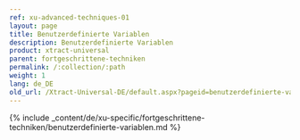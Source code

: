 ```yaml
---
ref: xu-advanced-techniques-01
layout: page
title: Benutzerdefinierte Variablen
description: Benutzerdefinierte Variablen
product: xtract-universal
parent: fortgeschrittene-techniken
permalink: /:collection/:path
weight: 1
lang: de_DE
old_url: /Xtract-Universal-DE/default.aspx?pageid=benutzerdefinierte-variablen
---
```

{% include _content/de/xu-specific/fortgeschrittene-techniken/benutzerdefinierte-variablen.md %}
